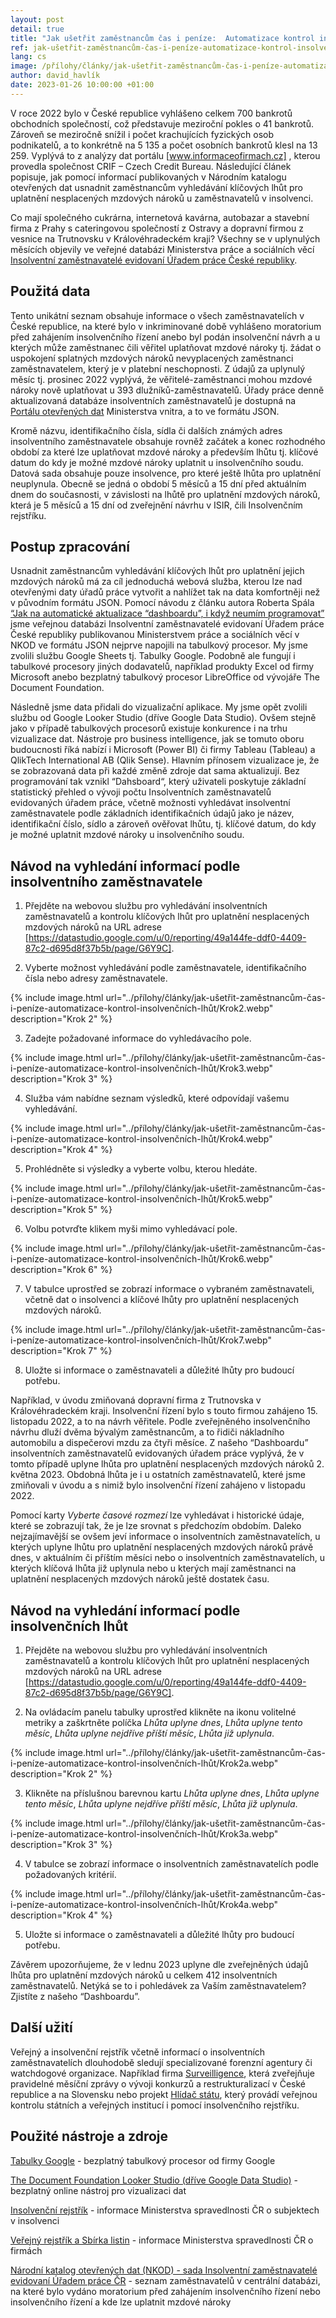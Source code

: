 ```yaml
---
layout: post
detail: true
title: "Jak ušetřit zaměstnancům čas i peníze:  Automatizace kontrol insolvenčních lhůt"
ref: jak-ušetřit-zaměstnancům-čas-i-peníze-automatizace-kontrol-insolvenčních-lhůt
lang: cs
image: /přílohy/články/jak-ušetřit-zaměstnancům-čas-i-peníze-automatizace-kontrol-insolvenčních-lhůt/Insolvence_titulka.webp
author: david_havlík
date: 2023-01-26 10:00:00 +01:00
---
```

V roce 2022 bylo v České republice vyhlášeno celkem 700 bankrotů obchodních společností, což představuje meziroční pokles o 41 bankrotů.
Zároveň se meziročně snížil i počet krachujících fyzických osob podnikatelů, a to konkrétně na 5 135 a počet osobních bankrotů klesl na 13 259. 
Vyplývá to z analýzy dat portálu [www.informaceofirmach.cz] , kterou provedla společnost CRIF – Czech Credit Bureau. 
Následující článek popisuje, jak pomocí informací publikovaných v Národním katalogu otevřených dat usnadnit zaměstnancům vyhledávání klíčových lhůt pro uplatnění nesplacených mzdových nároků u zaměstnavatelů v insolvenci.

<!--more-->

Co mají společného cukrárna, internetová kavárna, autobazar a stavební firma z Prahy s cateringovou společností z Ostravy a dopravní firmou z vesnice na Trutnovsku v Královéhradeckém kraji?
Všechny se v uplynulých měsících objevily ve veřejné databázi Ministerstva práce a sociálních věcí [Insolventní zaměstnavatelé evidovaní Úřadem práce České republiky].

## Použitá data

Tento unikátní seznam obsahuje informace o všech zaměstnavatelích v České republice, na které bylo v inkriminované době vyhlášeno moratorium před zahájením insolvenčního řízení anebo byl podán insolvenční návrh a u kterých může zaměstnanec čili věřitel uplatňovat mzdové nároky tj. žádat o uspokojení splatných mzdových nároků nevyplacených zaměstnanci zaměstnavatelem, který je v platební neschopnosti. Z údajů za uplynulý měsíc tj. prosinec 2022 vyplývá, že věřitelé-zaměstnanci mohou mzdové nároky nově uplatňovat u 393 dlužníků-zaměstnavatelů.
Úřady práce denně aktualizovaná databáze insolventních zaměstnavatelů je dostupná na [Portálu otevřených dat] Ministerstva vnitra, a to ve formátu JSON. 

Kromě názvu, identifikačního čísla, sídla či dalších známých adres insolventního zaměstnavatele obsahuje rovněž začátek a konec rozhodného období za které lze uplatňovat mzdové nároky a především lhůtu tj. klíčové datum do kdy je možné mzdové nároky uplatnit u insolvenčního soudu. 
Datová sada obsahuje pouze insolvence, pro které ještě lhůta pro uplatnění neuplynula.
Obecně se jedná o období 5 měsíců a 15 dní před aktuálním dnem do současnosti, v závislosti na lhůtě pro uplatnění mzdových nároků, která je 5 měsíců a 15 dní od zveřejnění návrhu v ISIR, čili Insolvenčním rejstříku. 

## Postup zpracování

Usnadnit zaměstnancům vyhledávání klíčových lhůt pro uplatnění jejich mzdových nároků má za cíl jednoduchá webová služba, kterou lze nad otevřenými daty úřadů práce vytvořit a nahlížet tak na data komfortněji než v původním formátu JSON.
Pomocí návodu z článku autora Roberta Spála [“Jak na automatické aktualizace “dashboardu”, i když neumím programovat”] jsme veřejnou databázi Insolventní zaměstnavatelé evidovaní Úřadem práce České republiky publikovanou Ministerstvem práce a sociálních věcí v NKOD ve formátu JSON nejprve napojili na tabulkový procesor. 
My jsme zvolili službu Google Sheets tj. Tabulky Google. 
Podobně ale fungují i tabulkové procesory jiných dodavatelů, například produkty Excel od firmy Microsoft anebo bezplatný tabulkový procesor LibreOffice od vývojáře The Document Foundation. 

Následně jsme data přidali do vizualizační aplikace. 
My jsme opět zvolili službu od Google Looker Studio (dříve Google Data Studio).
Ovšem stejně jako v případě tabulkových procesorů existuje konkurence i na trhu vizualizace dat. 
Nástroje pro business intelligence, jak se tomuto oboru budoucnosti říká nabízí i Microsoft (Power BI) či firmy Tableau (Tableau) a QlikTech International AB (Qlik Sense).
Hlavním přínosem vizualizace je, že se zobrazovaná data při každé změně zdroje dat sama aktualizují.
Bez programování tak vznikl “Dahsboard“, který uživateli poskytuje základní statistický přehled o vývoji počtu Insolventních zaměstnavatelů evidovaných úřadem práce, včetně možnosti vyhledávat insolventní zaměstnavatele podle základních identifikačních údajů jako je název, identifikační číslo, sídlo a zároveň ověřovat lhůtu, tj. klíčové datum, do kdy je možné uplatnit mzdové nároky u insolvenčního soudu. 

## Návod na vyhledání informací podle insolventního zaměstnavatele

1. Přejděte na webovou službu pro vyhledávání insolventních zaměstnavatelů a kontrolu klíčových lhůt pro uplatnění nesplacených mzdových nároků na URL adrese [https://datastudio.google.com/u/0/reporting/49a144fe-ddf0-4409-87c2-d695d8f37b5b/page/G6Y9C].

2. Vyberte možnost vyhledávání podle zaměstnavatele, identifikačního čísla nebo adresy zaměstnavatele.

{% include image.html url="../přílohy/články/jak-ušetřit-zaměstnancům-čas-i-peníze-automatizace-kontrol-insolvenčních-lhůt/Krok2.webp" description="Krok 2" %}

3. Zadejte požadované informace do vyhledávacího pole. 

{% include image.html url="../přílohy/články/jak-ušetřit-zaměstnancům-čas-i-peníze-automatizace-kontrol-insolvenčních-lhůt/Krok3.webp" description="Krok 3" %}

4. Služba vám nabídne seznam výsledků, které odpovídají vašemu vyhledávání. 

{% include image.html url="../přílohy/články/jak-ušetřit-zaměstnancům-čas-i-peníze-automatizace-kontrol-insolvenčních-lhůt/Krok4.webp" description="Krok 4" %}

5. Prohlédněte si výsledky a vyberte volbu, kterou hledáte.

{% include image.html url="../přílohy/články/jak-ušetřit-zaměstnancům-čas-i-peníze-automatizace-kontrol-insolvenčních-lhůt/Krok5.webp" description="Krok 5" %}

6. Volbu potvrďte klikem myši mimo vyhledávací pole.

{% include image.html url="../přílohy/články/jak-ušetřit-zaměstnancům-čas-i-peníze-automatizace-kontrol-insolvenčních-lhůt/Krok6.webp" description="Krok 6" %}

7. V tabulce uprostřed se zobrazí  informace o vybraném zaměstnavateli, včetně dat o insolvenci a klíčové lhůty pro uplatnění nesplacených mzdových nároků.

{% include image.html url="../přílohy/články/jak-ušetřit-zaměstnancům-čas-i-peníze-automatizace-kontrol-insolvenčních-lhůt/Krok7.webp" description="Krok 7" %}

8. Uložte si informace o zaměstnavateli a důležité lhůty pro budoucí potřebu. 

Například, v úvodu zmiňovaná dopravní firma z Trutnovska v Královéhradeckém kraji. 
Insolvenční řízení bylo s touto firmou zahájeno 15. listopadu 2022, a to na návrh věřitele.
Podle zveřejněného insolvenčního návrhu dluží dvěma bývalým zaměstnancům, a to řidiči nákladního automobilu a dispečerovi mzdu za čtyři měsíce.
Z našeho “Dashboardu” insolventních zaměstnavatelů evidovaných úřadem práce vyplývá, že v tomto případě uplyne lhůta pro uplatnění nesplacených mzdových nároků 2. května 2023. 
Obdobná lhůta je i u ostatních zaměstnavatelů, které jsme zmiňovali v úvodu a s nimiž bylo insolvenční řízení zahájeno v listopadu 2022. 

Pomocí karty *Vyberte časové rozmezí* lze vyhledávat i historické údaje, které se zobrazují tak, že je lze srovnat s předchozím obdobím.
Daleko nejzajímavější se ovšem jeví informace o insolventních zaměstnavatelích, u kterých uplyne lhůtu pro uplatnění nesplacených mzdových nároků právě dnes, v aktuálním či příštím měsíci nebo o insolventních zaměstnavatelích, u kterých klíčová lhůta již uplynula nebo u kterých mají zaměstnanci na uplatnění nesplacených mzdových nároků ještě dostatek času. 

## Návod na vyhledání informací podle insolvenčních lhůt

1. Přejděte na webovou službu pro vyhledávání insolventních zaměstnavatelů a kontrolu klíčových lhůt pro uplatnění nesplacených mzdových nároků na URL adrese [https://datastudio.google.com/u/0/reporting/49a144fe-ddf0-4409-87c2-d695d8f37b5b/page/G6Y9C].

2. Na ovládacím panelu tabulky uprostřed klikněte na ikonu volitelné metriky a zaškrtněte políčka *Lhůta uplyne dnes*, *Lhůta uplyne tento měsíc*, *Lhůta uplyne nejdříve příští měsíc*, *Lhůta již uplynula*.

{% include image.html url="../přílohy/články/jak-ušetřit-zaměstnancům-čas-i-peníze-automatizace-kontrol-insolvenčních-lhůt/Krok2a.webp" description="Krok 2" %}

3. Klikněte na příslušnou barevnou kartu *Lhůta uplyne dnes*, *Lhůta uplyne tento měsíc*, *Lhůta uplyne nejdříve příští měsíc*, *Lhůta již uplynula*.

{% include image.html url="../přílohy/články/jak-ušetřit-zaměstnancům-čas-i-peníze-automatizace-kontrol-insolvenčních-lhůt/Krok3a.webp" description="Krok 3" %}

4. V tabulce se zobrazí  informace o insolventních zaměstnavatelích podle požadovaných kritérií.

{% include image.html url="../přílohy/články/jak-ušetřit-zaměstnancům-čas-i-peníze-automatizace-kontrol-insolvenčních-lhůt/Krok4a.webp" description="Krok 4" %}

5. Uložte si informace o zaměstnavateli a důležité lhůty pro budoucí potřebu. 

Závěrem upozorňujeme, že v lednu 2023 uplyne dle zveřejněných údajů lhůta pro uplatnění mzdových nároků u celkem 412 insolventních zaměstnavatelů. 
Netýká se to i pohledávek za Vaším zaměstnavatelem? 
Zjistíte z našeho “Dashboardu”.

## Další užití
Veřejný a insolvenční rejstřík včetně informací o insolventních zaměstnavatelích dlouhodobě sledují specializované forenzní agentury či watchdogové organizace. 
Například firma [Surveilligence], která zveřejňuje pravidelné měsíční zprávy o vývoji konkurzů a restrukturalizací v České republice a na Slovensku nebo projekt [Hlídač státu], který provádí veřejnou kontrolu státních a veřejných institucí i pomocí insolvenčního rejstříku.  

## Použité nástroje a zdroje

[Tabulky Google] - bezplatný tabulkový procesor od firmy Google

[The Document Foundation Looker Studio (dříve Google Data Studio)] - bezplatný online nástroj pro vizualizaci dat 

[Insolvenční rejstřík] - informace Ministerstva spravedlnosti ČR o subjektech v insolvenci 

[Veřejný rejstřík a Sbírka listin] - informace Ministerstva spravedlnosti ČR o firmách 

[Národní katalog otevřených dat (NKOD) - sada Insolventní zaměstnavatelé evidovaní Úřadem práce ČR] - seznam zaměstnavatelů v centrální databázi, na které bylo vydáno moratorium před zahájením insolvenčního řízení nebo insolvenčního řízení a kde lze uplatnit mzdové nároky



[www.informaceofirmach.cz]: https://www.informaceofirmach.cz/ "www.informaceofirmach.cz"
[Insolventní zaměstnavatelé evidovaní Úřadem práce České republiky]: https://data.mpsv.cz/web/data/insolventni-zamestnavatele-evidovani-uradem-prace-cr "Insolventní zaměstnavatelé evidovaní Úřadem práce České republiky"
[“Jak na automatické aktualizace “dashboardu”, i když neumím programovat”]: /články/neziskovky-automatizace-dashboardu "Jak na automatické aktualizace “dashboardu”, i když neumím programovat"
[https://datastudio.google.com/u/0/reporting/49a144fe-ddf0-4409-87c2-d695d8f37b5b/page/G6Y9C]: https://datastudio.google.com/u/0/reporting/49a144fe-ddf0-4409-87c2-d695d8f37b5b/page/G6Y9C "Dashboard"
[Surveilligence]: https://www.surveilligence.com/cs "Surveilligence"
[Hlídač státu]: https://www.hlidacstatu.cz/ "Hlídač státu"
[Tabulky Google]: https://www.google.cz/intl/cs/sheets/about/ "Tabulky Google"
[The Document Foundation Looker Studio (dříve Google Data Studio)]: https://datastudio.google.com "The Document Foundation Looker Studio" 
[Insolvenční rejstřík]: https://isir.justice.cz/isir/common/index.do "Insolvenční rejstřík"
[Veřejný rejstřík a Sbírka listin]: https://or.justice.cz/ias/ui/rejstrik "Veřejný rejstřík a Sbírka listin"
[Národní katalog otevřených dat (NKOD) - sada Insolventní zaměstnavatelé evidovaní Úřadem práce ČR]: https://data.gov.cz/datová-sada?iri=https%3A%2F%2Fdata.gov.cz%2Fzdroj%2Fdatové-sady%2F00551023%2F77b26516ed9616a5f6675a1d2f8eac4f "sada Insolventní zaměstnavatelé evidovaní Úřadem práce ČR"
[Portálu otevřených dat]: https://data.gov.cz/ "Portál otevřených dat"



